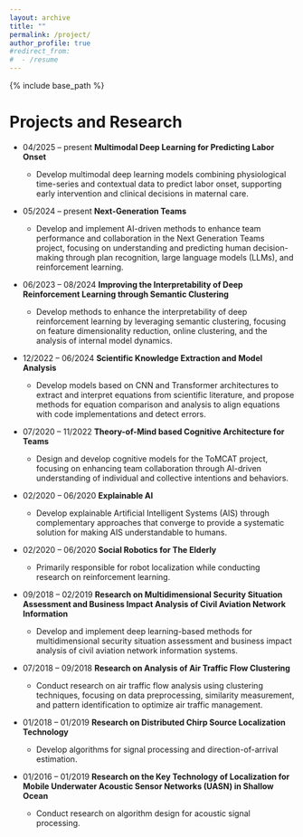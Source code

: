 ```yaml
---
layout: archive
title: ""
permalink: /project/
author_profile: true
#redirect_from:
#  - /resume
---
```


{% include base_path %}

Projects and Research
======
* 04/2025 – present **Multimodal Deep Learning for Predicting Labor Onset**
  * Develop multimodal deep learning models combining physiological time-series and contextual data to predict labor onset, supporting early intervention and clinical decisions in maternal care.

* 05/2024 – present **Next-Generation Teams**
  * Develop and implement AI-driven methods to enhance team performance and collaboration in the Next Generation Teams project, focusing on understanding and predicting human decision-making through plan recognition, large language models (LLMs), and reinforcement learning.

* 06/2023 – 08/2024 **Improving the Interpretability of Deep Reinforcement Learning through Semantic Clustering**
  * Develop methods to enhance the interpretability of deep reinforcement learning by leveraging semantic clustering, focusing on feature dimensionality reduction, online clustering, and the analysis of internal model dynamics.

* 12/2022 – 06/2024 **Scientific Knowledge Extraction and Model Analysis**
  * Develop models based on CNN and Transformer architectures to extract and interpret equations from scientific literature, and propose methods for equation comparison and analysis to align equations with code implementations and detect errors.

* 07/2020 – 11/2022 **Theory-of-Mind based Cognitive Architecture for Teams**
  * Design and develop cognitive models for the ToMCAT project, focusing on enhancing team collaboration through AI-driven understanding of individual and collective intentions and behaviors.

* 02/2020 – 06/2020 **Explainable AI**
  * Develop explainable Artificial Intelligent Systems (AIS) through complementary approaches that converge to provide a systematic solution for making AIS understandable to humans.

* 02/2020 – 06/2020 **Social Robotics for The Elderly**
  * Primarily responsible for robot localization while conducting research on reinforcement learning.

* 09/2018 – 02/2019 **Research on Multidimensional Security Situation Assessment and Business Impact Analysis of Civil Aviation Network Information**
  * Develop and implement deep learning-based methods for multidimensional security situation assessment and business impact analysis of civil aviation network information systems.

* 07/2018 – 09/2018 **Research on Analysis of Air Traffic Flow Clustering**
  * Conduct research on air traffic flow analysis using clustering techniques, focusing on data preprocessing, similarity measurement, and pattern identification to optimize air traffic management.

* 01/2018 – 01/2019 **Research on Distributed Chirp Source Localization Technology**
  * Develop algorithms for signal processing and direction-of-arrival estimation.

* 01/2016 – 01/2019 **Research on the Key Technology of Localization for Mobile Underwater Acoustic Sensor Networks (UASN) in Shallow Ocean**
  * Conduct research on algorithm design for acoustic signal processing.